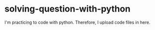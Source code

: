 # solving-question-with-python
I'm practicing to code with python. Therefore, I upload code files in here.

